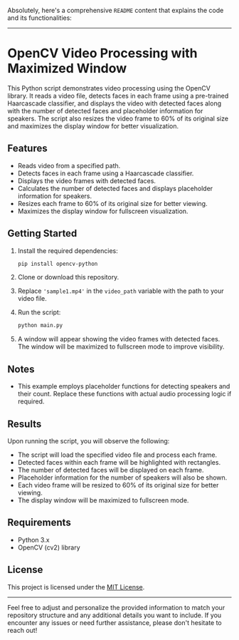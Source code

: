 Absolutely, here's a comprehensive `README` content that explains the code and its functionalities:

---

# OpenCV Video Processing with Maximized Window

This Python script demonstrates video processing using the OpenCV library. It reads a video file, detects faces in each frame using a pre-trained Haarcascade classifier, and displays the video with detected faces along with the number of detected faces and placeholder information for speakers. The script also resizes the video frame to 60% of its original size and maximizes the display window for better visualization.

## Features

- Reads video from a specified path.
- Detects faces in each frame using a Haarcascade classifier.
- Displays the video frames with detected faces.
- Calculates the number of detected faces and displays placeholder information for speakers.
- Resizes each frame to 60% of its original size for better viewing.
- Maximizes the display window for fullscreen visualization.

## Getting Started

1. Install the required dependencies:

   ```bash
   pip install opencv-python
   ```

2. Clone or download this repository.

3. Replace `'sample1.mp4'` in the `video_path` variable with the path to your video file.

4. Run the script:

   ```bash
   python main.py
   ```

5. A window will appear showing the video frames with detected faces. The window will be maximized to fullscreen mode to improve visibility.

## Notes

- This example employs placeholder functions for detecting speakers and their count. Replace these functions with actual audio processing logic if required.

## Results

Upon running the script, you will observe the following:

- The script will load the specified video file and process each frame.
- Detected faces within each frame will be highlighted with rectangles.
- The number of detected faces will be displayed on each frame.
- Placeholder information for the number of speakers will also be shown.
- Each video frame will be resized to 60% of its original size for better viewing.
- The display window will be maximized to fullscreen mode.

## Requirements

- Python 3.x
- OpenCV (cv2) library

## License

This project is licensed under the [MIT License](LICENSE).

---

Feel free to adjust and personalize the provided information to match your repository structure and any additional details you want to include. If you encounter any issues or need further assistance, please don't hesitate to reach out!